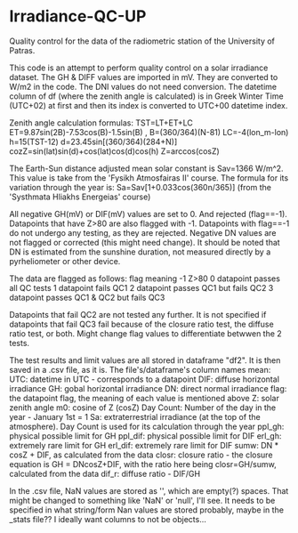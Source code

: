 # Irradiance-QC-UP
Quality control for the data of the radiometric station of the University of Patras.

This code is an attempt to perform quality control on a solar irradiance
dataset. The GH & DIFF values are imported in mV. They are converted to W/m2
in the code. The DNI values do not need conversion. The datetime column of
df (where the zenith angle is calculated) is in Greek Winter Time (UTC+02)
at first and then its index is  converted to UTC+00 datetime index.

Zenith angle calculation formulas:
TST=LT+ET+LC
ET=9.87sin(2B)-7.53cos(B)-1.5sin(B) , B=(360/364)(N-81)
LC=-4(lon_m-lon)
h=15(TST-12)
d=23.45sin[(360/364)(284+N)]
cozZ=sin(lat)sin(d)+cos(lat)cos(d)cos(h)
Z=arccos(cosZ)

The Earth-Sun distance adjusted mean solar constant is Sav=1366 W/m^2.
This value is take from the 'Fysikh Atmosfairas II' course.
The formula for its variation through the year is:
Sa=Sav[1+0.033cos(360n/365)]   (from the 'Systhmata Hliakhs Energeias' course)

All negative GH(mV) or DIF(mV) values are set to 0. And rejected (flag==-1).
Datapoints that have Z>80 are also flagged with -1.
Datapoints with flag==-1 do not undergo any testing, as they are rejected.
Negative DN values are not flagged or corrected (this might need change).
It should be noted that DN is estimated from the sunshine duration, not
measured directly by a pyrheliometer or other device.

The data are flagged as follows:
flag            meaning
-1              Z>80
0               datapoint passes all QC tests
1               datapoint fails QC1
2               datapoint passes QC1 but fails QC2
3               datapoint passes QC1 & QC2 but fails QC3

Datapoints that fail QC2 are not tested any further.
It is not specified if datapoints that fail QC3 fail because of the closure
ratio test, the diffuse ratio test, or both. Might change flag values to
differentiate betwwen the 2 tests.

The test results and limit values are all stored in dataframe "df2". It is then
saved in a .csv file, as it is. The file's/dataframe's column names mean:
UTC: datetime in UTC - corresponds to a datapoint
DIF: diffuse horizontal irradiance
GH: gobal horizontal irradiance
DN: direct normal irradiance
flag: the datapoint flag, the meaning of each value is mentioned above
Z: solar zenith angle
m0: cosine of Z (cosZ)
Day Count: Number of the day in the year - January 1st = 1
Sa: extraterrestrial irradiance (at the top of the atmosphere). Day Count is
    used for its calculation through the year
ppl_gh: physical possible limit for GH
ppl_dif: physical possible limit for DIF
erl_gh: extremely rare limit for GH
erl_dif: extremely rare limit for DIF
sumw: DN * cosZ + DIF, as calculated from the data
closr: closure ratio - the closure equation is GH = DNcosZ+DIF, with the ratio
       here being closr=GH/sumw, calculated from the data
dif_r: diffuse ratio - DIF/GH

In the .csv file, NaN values are stored as '', which are empty(?) spaces. That
might be changed to something like 'NaN' or 'null', I'll see. It needs to be
specified in what string/form Nan values are stored probably, maybe in the
_stats file?? I ideally want columns to not be objects...

